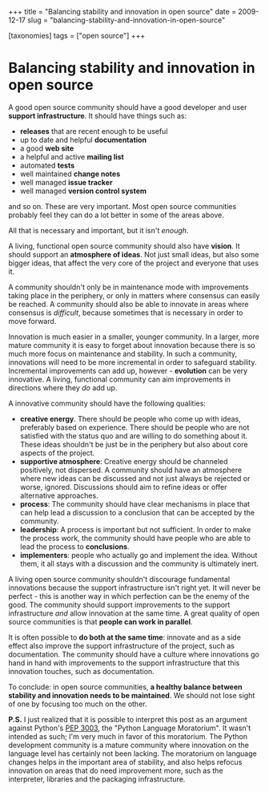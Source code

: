 +++
title = "Balancing stability and innovation in open source"
date = 2009-12-17
slug = "balancing-stability-and-innovation-in-open-source"

[taxonomies]
tags = ["open source"]
+++

# Balancing stability and innovation in open source

A good open source community should have a good developer and user
**support infrastructure**. It should have things such as:

- **releases** that are recent enough to be useful
- up to date and helpful **documentation**
- a good **web site**
- a helpful and active **mailing list**
- automated **tests**
- well maintained **change notes**
- well managed **issue tracker**
- well managed **version control system**

and so on. These are very important. Most open source communities
probably feel they can do a lot better in some of the areas above.

All that is necessary and important, but it isn't *enough*.

A living, functional open source community should also have **vision**.
It should support an **atmosphere of ideas**. Not just small ideas, but
also some bigger ideas, that affect the very core of the project and
everyone that uses it.

A community shouldn't only be in maintenance mode with improvements
taking place in the periphery, or only in matters where consensus can
easily be reached. A community should also be able to innovate in areas
where consensus is *difficult*, because sometimes that is necessary in
order to move forward.

Innovation is much easier in a smaller, younger community. In a larger,
more mature community it is easy to forget about innovation because
there is so much more focus on maintenance and stability. In such a
community, innovations will need to be more incremental in order to
safeguard stability. Incremental improvements can add up, however -
**evolution** can be very innovative. A living, functional community can
aim improvements in directions where they *do* add up.

A innovative community should have the following qualities:

- **creative energy**. There should be people who come up with ideas,
  preferably based on experience. There should be people who are not
  satisfied with the status quo and are willing to do something about
  it. These ideas shouldn't be just be in the periphery but also about
  core aspects of the project.
- **supportive atmosphere**: Creative energy should be channeled
  positively, not dispersed. A community should have an atmosphere where
  new ideas can be discussed and not just always be rejected or worse,
  ignored. Discussions should aim to refine ideas or offer alternative
  approaches.
- **process**: The community should have clear mechanisms in place that
  can help lead a discussion to a conclusion that can be accepted by the
  community.
- **leadership**: A process is important but not sufficient. In order to
  make the process work, the community should have people who are able
  to lead the process to **conclusions**.
- **implementers**: people who actually go and implement the idea.
  Without them, it all stays with a discussion and the community is
  ultimately inert.

A living open source community shouldn't discourage fundamental
innovations because the support infrastructure isn't right yet. It will
never be perfect - this is another way in which perfection can be the
enemy of the good. The community should support improvements to the
support infrastructure *and* allow innovation at the same time. A great
quality of open source communities is that **people can work in
parallel**.

It is often possible to **do both at the same time**: innovate and as a
side effect also improve the support infrastructure of the project, such
as documentation. The community should have a culture where innovations
go hand in hand with improvements to the support infrastructure that
this innovation touches, such as documentation.

To conclude: in open source communities, **a healthy balance between
stability and innovation needs to be maintained**. We should not lose
sight of one by focusing too much on the other.

**P.S.** I just realized that it is possible to interpret this post as
an argument against Python's [PEP
3003](http://www.python.org/dev/peps/pep-3003/), the "Python Language
Moratorium". It wasn't intended as such; I'm very much in favor of this
moratorium. The Python development community is a mature community where
innovation on the language level has certainly not been lacking. The
moratorium on language changes helps in the important area of stability,
and also helps refocus innovation on areas that do need improvement
more, such as the interpreter, libraries and the packaging
infrastructure.
